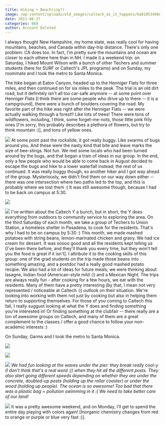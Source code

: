 ```yaml
---
title: Hiking + Beach(ing?)
image: /wp-content/uploads/old_images/caltech_as_it_happens/6a0105349b8251970b0154334752bf970c.jpg
date: 2011-06-27
categories: 668
author: Account Deleted
---
```



I always thought New Hampshire, my home state, was really cool for having mountains, beaches, and Canada within day-trip distance. There's only one problem: CA does too. In fact, I'm pretty sure the mountains and ocean are closer to each othere here than in NH. I made it a weekend trip: on Saturday, I hiked Mount Wilson with a bunch of other Techers and summer students (here for SURF or Caltech's JPL programs) and on Sunday, my roommate and I took the metro to Santa Monica.

The hike began at Eaton Canyon, headed up to the Henniger Flats for three miles, and then continued on for six miles to the peak. The trial is an old dirt road, but it definitely isn't all too car-safe anymore -- at some point over Henniger Flats [I think there are some people who drive up to there -- it is a campground], there were a bunch of boulders covering the road. My favorite part of the hike was right after the Henniger Flats -- we were actually walking through a forest!! Like lots of trees! There were tons of wildflowers, including, I think, some forget-me-nots, those little pink frily ones [I'm sorry, this probably describes a plethora of flowers, but try to think mountain :)], and tons of yellow ones.


![](/old_images/caltech_as_it_happens/6a0105349b8251970b014e8967615a970d.jpg)
At some point past the rockslide, it got really buggy. Like swarms of bugs around you. And these were the nasty kind that bite and leave marks the size of bee-stings. Not fun. We met some locals who had been turned around by the bugs, and that began a train of ideas in our group. In the end, only a few people who would be able to come back in August decided to escape the bugs and hike to a lower waterfall instead; the rest of us continued. It was really buggy though, so another hiker and I got way ahead of the group. Mysteriously, we didn't find them on our way down either -- there was one intersection where two paths led to the top, and this is probably where we lost them :( It was still awesome though, because I had to be back on campus at 5:30.


![](/old_images/caltech_as_it_happens/6a0105349b8251970b015433475545970c.jpg)


![](/old_images/caltech_as_it_happens/6a0105349b8251970b015433475634970c.jpg)
I've written about the Caltech Y a bunch, but in short, the Y does everything from outdoors to community service to exploring the area. On the third Saturday of each month, we take a group of Techers to Union Station, a homeless shelter in Pasadena, to cook for the residents. That's why I had to be on campus by 5:30 :) This month, we made mashed potatoes with string beans, lemon-marinated chicken and gravy. We had ice cream for dessert. It was soooo good and all the residents kept telling us [I've been there before, and they'll thank you every time, but they won't tell you the food is great if it isn't]. I attribute it to the cooking skills of this group: one of the grad students on the trip made those beans into something amazing, and a postdoc had a really good mashed potato recipie. We also had a lot of ideas for future meals; we were thinking about lasagne, Indian food (American-style mild :)) and a Mexican Night. The trips are always really fun - after cooking for a few hours, we eat with the residents. Many of them have a pretty interesting (by that, I mean not very represented / noticeable at Caltech :)) outlook on their situation. We're looking into working with them not just by cooking but also in helping them return to supporting themselves. For those of you coming to Caltech this fall, I really suggust looking at what the Y does and finding something you're interested in! Or finding something at the clubfair -- there really are a ton of awesome groups on Caltech, and many of them are a great complement to the classes / offer a good chance to follow your non-academic interests :)

On Sunday, Garms and I took the metro to Santa Monica.


![](/old_images/caltech_as_it_happens/6a0105349b8251970b01538f7401b6970b.jpg)


![](/old_images/caltech_as_it_happens/6a0105349b8251970b014e8967672a970d.jpg)


![](/old_images/caltech_as_it_happens/6a0105349b8251970b015433475afe970c.jpg)
*We had fun looking at the waves under the pier: they break really cool-y (I don't think that's a real word :)) when they hit all the different posts. They also start going different speeds depending on whether they are under the concrete, doubled-up posts (holding up the rollar coaster) or under the wood (holding up people). The ocean is so awesome! Too bad that there was a plastic bag = pollution swimming in it :( We need to take better care of our land!*

![](/old_images/caltech_as_it_happens/6a0105349b8251970b014e896768e9970d.jpg)
It was a pretty awesome weekend, and on Monday, I'll get to spend the entire day playing with colors again! [Inorganic chemistry changes from red to orange or purple or blue very fast :)].

